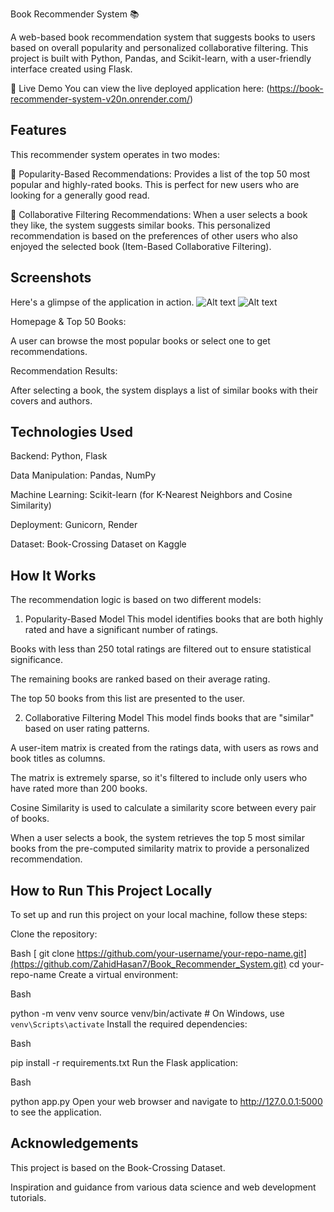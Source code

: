 Book Recommender System 📚

A web-based book recommendation system that suggests books to users based on overall popularity and personalized collaborative filtering. This project is built with Python, Pandas, and Scikit-learn, with a user-friendly interface created using Flask.

🚀 Live Demo
You can view the live deployed application here:
 (https://book-recommender-system-v20n.onrender.com/)

## Features
This recommender system operates in two modes:

🌟 Popularity-Based Recommendations: Provides a list of the top 50 most popular and highly-rated books. This is perfect for new users who are looking for a generally good read.

🤝 Collaborative Filtering Recommendations: When a user selects a book they like, the system suggests similar books. This personalized recommendation is based on the preferences of other users who also enjoyed the selected book (Item-Based Collaborative Filtering).

## Screenshots
Here's a glimpse of the application in action.
   ![Alt text](https://github.com/ZahidHasan7/Book_Recommender_System/blob/main/book%201.PNG)
   ![Alt text](https://github.com/ZahidHasan7/Book_Recommender_System/blob/main/book%202.PNG)
 



Homepage & Top 50 Books:

A user can browse the most popular books or select one to get recommendations.

Recommendation Results:

After selecting a book, the system displays a list of similar books with their covers and authors.

## Technologies Used
Backend: Python, Flask

Data Manipulation: Pandas, NumPy

Machine Learning: Scikit-learn (for K-Nearest Neighbors and Cosine Similarity)

Deployment: Gunicorn, Render

Dataset: Book-Crossing Dataset on Kaggle

## How It Works
The recommendation logic is based on two different models:

1. Popularity-Based Model
This model identifies books that are both highly rated and have a significant number of ratings.

Books with less than 250 total ratings are filtered out to ensure statistical significance.

The remaining books are ranked based on their average rating.

The top 50 books from this list are presented to the user.

2. Collaborative Filtering Model
This model finds books that are "similar" based on user rating patterns.

A user-item matrix is created from the ratings data, with users as rows and book titles as columns.

The matrix is extremely sparse, so it's filtered to include only users who have rated more than 200 books.

Cosine Similarity is used to calculate a similarity score between every pair of books.

When a user selects a book, the system retrieves the top 5 most similar books from the pre-computed similarity matrix to provide a personalized recommendation.

## How to Run This Project Locally
To set up and run this project on your local machine, follow these steps:

Clone the repository:

Bash
[
git clone https://github.com/your-username/your-repo-name.git](https://github.com/ZahidHasan7/Book_Recommender_System.git)
cd your-repo-name
Create a virtual environment:

Bash

python -m venv venv
source venv/bin/activate  # On Windows, use `venv\Scripts\activate`
Install the required dependencies:

Bash

pip install -r requirements.txt
Run the Flask application:

Bash

python app.py
Open your web browser and navigate to http://127.0.0.1:5000 to see the application.

## Acknowledgements
This project is based on the Book-Crossing Dataset.

Inspiration and guidance from various data science and web development tutorials.
